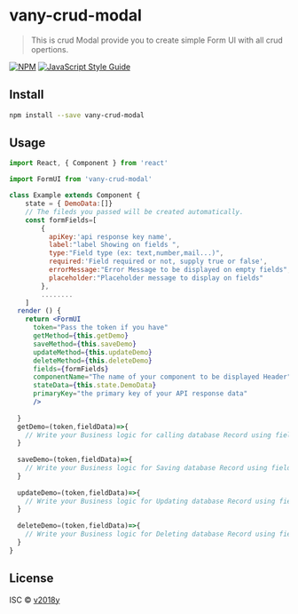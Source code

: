 # vany-crud-modal

> This is crud Modal provide you to create simple Form UI with all crud opertions.

[![NPM](https://img.shields.io/npm/v/vany-crud-modal.svg)](https://www.npmjs.com/package/vany-crud-modal) [![JavaScript Style Guide](https://img.shields.io/badge/code_style-standard-brightgreen.svg)](https://standardjs.com)

## Install

```bash
npm install --save vany-crud-modal
```

## Usage

```jsx
import React, { Component } from 'react'

import FormUI from 'vany-crud-modal'

class Example extends Component {
    state = { DemoData:[]}
    // The fileds you passed will be created automatically.
    const formFields=[
        {
          apiKey:'api response key name',
          label:"label Showing on fields ",
          type:"Field type (ex: text,number,mail...)",
          required:'Field required or not, supply true or false',
          errorMessage:"Error Message to be displayed on empty fields",
          placeholder:"Placeholder message to display on fields"
        },
        ........
    ]
  render () {
    return <FormUI
      token="Pass the token if you have"
      getMethod={this.getDemo}
      saveMethod={this.saveDemo}
      updateMethod={this.updateDemo}
      deleteMethod={this.deleteDemo}
      fields={formFields}
      componentName="The name of your component to be displayed Header"
      stateData={this.state.DemoData}
      primaryKey="the primary key of your API response data"
      />
    
  }
  getDemo=(token,fieldData)=>{
    // Write your Business logic for calling database Record using fieldData
  }
  
  saveDemo=(token,fieldData)=>{
    // Write your Business logic for Saving database Record using fieldData
  }
  
  updateDemo=(token,fieldData)=>{
    // Write your Business logic for Updating database Record using fieldData
  }
  
  deleteDemo=(token,fieldData)=>{
    // Write your Business logic for Deleting database Record using fieldData
  }
}
```

## License

ISC © [v2018y](https://github.com/v2018y)
